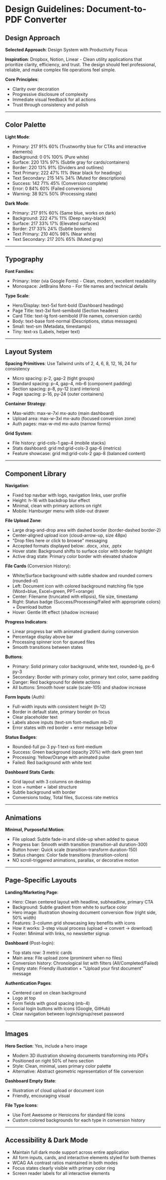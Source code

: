 # Design Guidelines: Document-to-PDF Converter

## Design Approach
**Selected Approach**: Design System with Productivity Focus

**Inspiration**: Dropbox, Notion, Linear - Clean utility applications that prioritize clarity, efficiency, and trust. The design should feel professional, reliable, and make complex file operations feel simple.

**Core Principles**:
- Clarity over decoration
- Progressive disclosure of complexity
- Immediate visual feedback for all actions
- Trust through consistency and polish

---

## Color Palette

**Light Mode**:
- Primary: 217 91% 60% (Trustworthy blue for CTAs and interactive elements)
- Background: 0 0% 100% (Pure white)
- Surface: 220 13% 97% (Subtle gray for cards/containers)
- Border: 220 13% 91% (Dividers and outlines)
- Text Primary: 222 47% 11% (Near black for headings)
- Text Secondary: 215 14% 34% (Muted for descriptions)
- Success: 142 71% 45% (Conversion complete)
- Error: 0 84% 60% (Failed conversions)
- Warning: 38 92% 50% (Processing state)

**Dark Mode**:
- Primary: 217 91% 60% (Same blue, works on dark)
- Background: 222 47% 11% (Deep navy-black)
- Surface: 217 33% 17% (Elevated surfaces)
- Border: 217 33% 24% (Subtle borders)
- Text Primary: 210 40% 98% (Near white)
- Text Secondary: 217 20% 65% (Muted gray)

---

## Typography

**Font Families**:
- Primary: Inter (via Google Fonts) - Clean, modern, excellent readability
- Monospace: JetBrains Mono - For file names and technical details

**Type Scale**:
- Hero/Display: text-5xl font-bold (Dashboard headings)
- Page Title: text-3xl font-semibold (Section headers)
- Card Title: text-lg font-semibold (File names, conversion cards)
- Body: text-base font-normal (Descriptions, status messages)
- Small: text-sm (Metadata, timestamps)
- Tiny: text-xs (Labels, helper text)

---

## Layout System

**Spacing Primitives**: Use Tailwind units of 2, 4, 6, 8, 12, 16, 24 for consistency
- Micro spacing: p-2, gap-2 (tight groups)
- Standard spacing: p-4, gap-4, mb-6 (component padding)
- Section spacing: p-8, py-12 (card interiors)
- Page spacing: p-16, py-24 (outer containers)

**Container Strategy**:
- Max-width: max-w-7xl mx-auto (main dashboard)
- Upload area: max-w-3xl mx-auto (focused conversion zone)
- Auth pages: max-w-md mx-auto (narrow forms)

**Grid System**:
- File history: grid-cols-1 gap-4 (mobile stacks)
- Stats dashboard: grid md:grid-cols-3 gap-6 (metrics)
- Feature showcase: grid md:grid-cols-2 gap-8 (balanced content)

---

## Component Library

**Navigation**:
- Fixed top navbar with logo, navigation links, user profile
- Height: h-16 with backdrop blur effect
- Minimal, clean with primary actions on right
- Mobile: Hamburger menu with slide-out drawer

**File Upload Zone**:
- Large drag-and-drop area with dashed border (border-dashed border-2)
- Center-aligned upload icon (cloud-arrow-up, size 48px)
- "Drop files here or click to browse" messaging
- Accepted formats displayed below: .docx, .xlsx, .pptx
- Hover state: Background shifts to surface color with border highlight
- Active drag state: Primary color border with elevated shadow

**File Cards** (Conversion History):
- White/Surface background with subtle shadow and rounded corners (rounded-xl)
- Left: Document icon with colored background matching file type (Word=blue, Excel=green, PPT=orange)
- Center: Filename (truncated with ellipsis), file size, timestamp
- Right: Status badge (Success/Processing/Failed with appropriate colors) + Download button
- Hover: Gentle lift effect (shadow increase)

**Progress Indicators**:
- Linear progress bar with animated gradient during conversion
- Percentage display above bar
- Processing spinner icon for queued files
- Smooth transitions between states

**Buttons**:
- Primary: Solid primary color background, white text, rounded-lg, px-6 py-3
- Secondary: Border with primary color, primary text color, same padding
- Danger: Red background for delete actions
- All buttons: Smooth hover scale (scale-105) and shadow increase

**Form Inputs** (Auth):
- Full-width inputs with consistent height (h-12)
- Border in default state, primary border on focus
- Clear placeholder text
- Labels above inputs (text-sm font-medium mb-2)
- Error states with red border + error message below

**Status Badges**:
- Rounded-full px-3 py-1 text-xs font-medium
- Success: Green background (opacity 20%) with dark green text
- Processing: Yellow/Orange with animated pulse
- Failed: Red background with white text

**Dashboard Stats Cards**:
- Grid layout with 3 columns on desktop
- Icon + number + label structure
- Subtle background with border
- Conversions today, Total files, Success rate metrics

---

## Animations

**Minimal, Purposeful Motion**:
- File upload: Subtle fade-in and slide-up when added to queue
- Progress bar: Smooth width transition (transition-all duration-300)
- Button hover: Quick scale (transition-transform duration-150)
- Status changes: Color fade transitions (transition-colors)
- NO scroll-triggered animations, parallax, or decorative motion

---

## Page-Specific Layouts

**Landing/Marketing Page**:
- Hero: Clean centered layout with headline, subheadline, primary CTA
- Background: Subtle gradient from white to surface color
- Hero image: Illustration showing document conversion flow (right side, 50% width)
- Features: 3-column grid showcasing key benefits with icons
- How it works: 3-step visual process (upload → convert → download)
- Footer: Minimal with links, no newsletter signup

**Dashboard** (Post-login):
- Top stats row: 3 metric cards
- Main area: File upload zone (prominent when no files)
- Conversion history: Chronological list with filters (All/Completed/Failed)
- Empty state: Friendly illustration + "Upload your first document" message

**Authentication Pages**:
- Centered card on clean background
- Logo at top
- Form fields with good spacing (mb-4)
- Social login buttons with icons (Google, GitHub)
- Clear navigation between login/signup/reset password

---

## Images

**Hero Section**: Yes, include a hero image
- Modern 3D illustration showing documents transforming into PDFs
- Positioned on right 50% of hero section
- Style: Clean, minimal, uses primary color palette
- Alternative: Abstract geometric representation of file conversion

**Dashboard Empty State**:
- Illustration of cloud upload or document icon
- Friendly, encouraging visual

**File Type Icons**:
- Use Font Awesome or Heroicons for standard file icons
- Custom colored backgrounds for each type in conversion history

---

## Accessibility & Dark Mode

- Maintain full dark mode support across entire application
- All form inputs, cards, and interactive elements styled for both themes
- WCAG AA contrast ratios maintained in both modes
- Focus states clearly visible with primary color ring
- Screen reader labels for all interactive elements